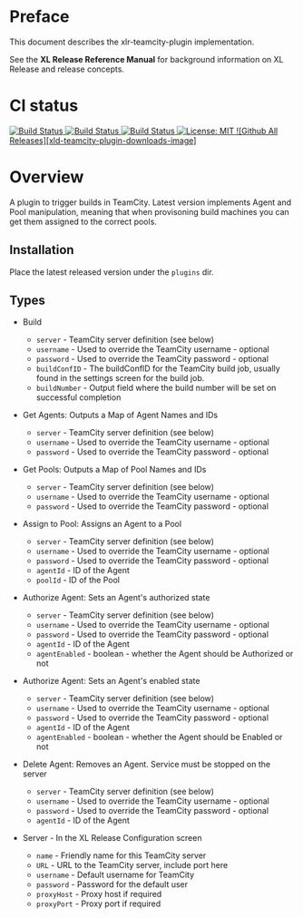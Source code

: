 # Preface #

This document describes the xlr-teamcity-plugin implementation.

See the **XL Release Reference Manual** for background information on XL Release and release concepts.

# CI status #

[![Build Status][xlr-teamcity-plugin-travis-image] ][xlr-teamcity-plugin-travis-url]
[![Build Status][xlr-teamcity-plugin-codacy-image] ][xlr-teamcity-plugin-codacy-url]
[![Build Status][xlr-teamcity-plugin-code-climate-image] ][xlr-teamcity-plugin-code-climate-url]
[![License: MIT][xlr-teamcity-plugin-license-image] ][xlr-teamcity-plugin-license-url]
[![Github All Releases][xld-teamcity-plugin-downloads-image] ]()



[xlr-teamcity-plugin-travis-image]: https://travis-ci.org/xebialabs-community/xlr-teamcity-plugin.svg?branch=master
[xlr-teamcity-plugin-travis-url]: https://travis-ci.org/xebialabs-community/xlr-teamcity-plugin
[xlr-teamcity-plugin-codacy-image]: https://api.codacy.com/project/badge/Grade/b78313b1eb1b4b058dc4512b4d48c26f
[xlr-teamcity-plugin-codacy-url]: https://www.codacy.com/app/rvanstone/xlr-teamcity-plugin
[xlr-teamcity-plugin-code-climate-image]: https://codeclimate.com/github/xebialabs-community/xlr-teamcity-plugin/badges/gpa.svg
[xlr-teamcity-plugin-code-climate-url]: https://codeclimate.com/github/xebialabs-community/xlr-teamcity-plugin
[xlr-teamcity-plugin-license-image]: https://img.shields.io/badge/License-MIT-yellow.svg
[xlr-teamcity-plugin-license-url]: https://opensource.org/licenses/MIT
[xlr-teamcity-plugin-downloads-image]: https://img.shields.io/github/downloads/xebialabs-community/xlr-teamcity-plugin/total.svg


# Overview #

A plugin to trigger builds in TeamCity. Latest version implements Agent and Pool manipulation, meaning that when provisoning build machines you can get them assigned to the correct pools.

## Installation ##

Place the latest released version under the `plugins` dir.

## Types ##

+ Build 
  * `server` - TeamCity server definition (see below)
  * `username` - Used to override the TeamCity username - optional 
  * `password` - Used to override the TeamCity password - optional
  * `buildConfID` - The buildConfID for the TeamCity build job, usually found in the settings screen for the build job.
  * `buildNumber` - Output field where the build number will be set on successful completion

+ Get Agents: 
  Outputs a Map of Agent Names and IDs
  * `server` - TeamCity server definition (see below)
  * `username` - Used to override the TeamCity username - optional 
  * `password` - Used to override the TeamCity password - optional
  
+ Get Pools: 
  Outputs a Map of Pool Names and IDs
  * `server` - TeamCity server definition (see below)
  * `username` - Used to override the TeamCity username - optional 
  * `password` - Used to override the TeamCity password - optional
  
+ Assign to Pool: 
  Assigns an Agent to a Pool

  * `server` - TeamCity server definition (see below)
  * `username` - Used to override the TeamCity username - optional 
  * `password` - Used to override the TeamCity password - optional
  * `agentId` - ID of the Agent
  * `poolId` - ID of the Pool
  
+ Authorize Agent: 
  Sets an Agent's authorized state
  * `server` - TeamCity server definition (see below)
  * `username` - Used to override the TeamCity username - optional 
  * `password` - Used to override the TeamCity password - optional
  * `agentId` - ID of the Agent
  * `agentEnabled` - boolean - whether the Agent should be Authorized or not

+ Authorize Agent:
  Sets an Agent's enabled state
  * `server` - TeamCity server definition (see below)
  * `username` - Used to override the TeamCity username - optional 
  * `password` - Used to override the TeamCity password - optional
  * `agentId` - ID of the Agent
  * `agentEnabled` - boolean - whether the Agent should be Enabled or not

+ Delete Agent:
  Removes an Agent. Service must be stopped on the server
  * `server` - TeamCity server definition (see below)
  * `username` - Used to override the TeamCity username - optional 
  * `password` - Used to override the TeamCity password - optional
  * `agentId` - ID of the Agent
  
+ Server - In the XL Release Configuration screen
  * `name` - Friendly name for this TeamCity server
  * `URL` - URL to the TeamCity server, include port here
  * `username` - Default username for TeamCity
  * `password` - Password for the default user
  * `proxyHost` - Proxy host if required
  * `proxyPort` - Proxy port if required
